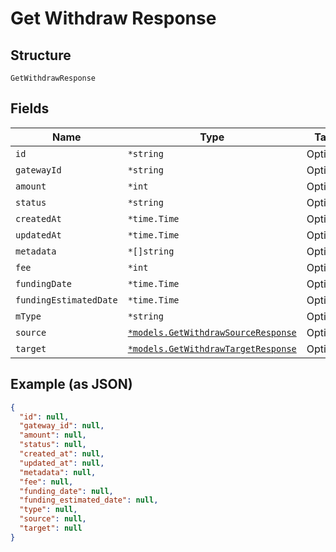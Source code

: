 
# Get Withdraw Response

## Structure

`GetWithdrawResponse`

## Fields

| Name | Type | Tags | Description |
|  --- | --- | --- | --- |
| `id` | `*string` | Optional | - |
| `gatewayId` | `*string` | Optional | - |
| `amount` | `*int` | Optional | - |
| `status` | `*string` | Optional | - |
| `createdAt` | `*time.Time` | Optional | - |
| `updatedAt` | `*time.Time` | Optional | - |
| `metadata` | `*[]string` | Optional | - |
| `fee` | `*int` | Optional | - |
| `fundingDate` | `*time.Time` | Optional | - |
| `fundingEstimatedDate` | `*time.Time` | Optional | - |
| `mType` | `*string` | Optional | - |
| `source` | [`*models.GetWithdrawSourceResponse`](../../doc/models/get-withdraw-source-response.md) | Optional | - |
| `target` | [`*models.GetWithdrawTargetResponse`](../../doc/models/get-withdraw-target-response.md) | Optional | - |

## Example (as JSON)

```json
{
  "id": null,
  "gateway_id": null,
  "amount": null,
  "status": null,
  "created_at": null,
  "updated_at": null,
  "metadata": null,
  "fee": null,
  "funding_date": null,
  "funding_estimated_date": null,
  "type": null,
  "source": null,
  "target": null
}
```


